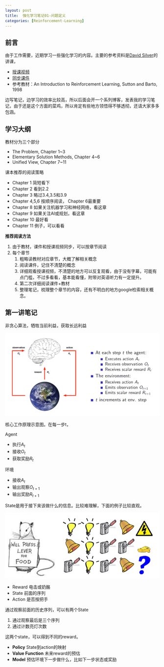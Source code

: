 ```yaml
---
layout: post
title:  强化学习笔记01-问题定义
categories: [Reinforcement-Learning]
---
```



## 前言
由于工作需要，近期学习一些强化学习的内容。主要的参考资料是[David Silver](http://www0.cs.ucl.ac.uk/staff/d.silver/web/Home.html)的讲课，

* [授课视频](https://www.youtube.com/watch?v=2pWv7GOvuf0)
* [同步课件](http://www0.cs.ucl.ac.uk/staff/d.silver/web/Teaching.html)
* 参考教材：An Introduction to Reinforcement Learning, Sutton and Barto, 1998


边写笔记，边学习的效率比较高，所以后面会开一个系列博客，发表我的学习笔记，由于还是这个方面的菜鸡，所以肯定有些地方领悟得不够透彻，还请大家多多包涵。



## 学习大纲

教材分为三个部分

* The Problem, Chapter 1~3
* Elementary Solution Methods, Chapter 4~6
* Unified View, Chapter 7~11



课本推荐的阅读策略

* Chapter 1 简短看下
* Chapter 2 看到2.2
* Chapter 3 略过3.4,3.5和3.9
* Chapter 4,5,6 按顺序阅读， Chapter 6最重要
* Chapter 8  如果关注机器学习和神经网络，看这章
* Chapter 9 如果关注AI或规划，看这章
* Chapter 10 最好看
* Chapter 11 例子，可以看看




**推荐阅读方法**

1. 由于教材，课件和授课视频同步，可以按章节阅读
2. 每个章节
   1. 粗略读教材对应章节，大概了解相关概念
   2. 阅读课件，记住不清楚的概念
   3. 详细观看授课视频，不清楚的地方可以反复观看，由于没有字幕，可能有点门槛，不过多看看，基本能看懂，附带对英语听力有一定提升。
   4. 第二次详细阅读课件+教材
   5. 整理笔记，梳理整个章节的内容，还有不明白的地方google检索相关概念。



## 第一讲笔记


非贪心算法，牺牲当前利益，获取长远利益

![core works](/img/rl_core_flow.png)

核心工作原理示意图。在每一步t，

Agent



  * 执行$A_t$
  * 接收$O_t$
  * 获取奖励$R_t$

环境



  * 接收$A_t$
  * 输出观察$O_{t+1}$
  * 输出奖励$R_{t+1}$



State是用于接下来该做什么的信息。比较难理解，下面的例子比较直观。


![state example](/img/state_example.png)

* Reward 电击或奶酪
* State 前面的序列
* Action 是否按把手


通过观察前面的历史序列，可以有两个State

1. 通过观察最后是三个序列
2. 通过计数亮灯次数

这两个state，可以得到不同的reward。


* **Policy** State到action的映射
* **Value Function** 未来reward的预估
* **Model** 预估环境下一步做什么，比如下一步状态或奖励


